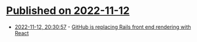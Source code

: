 # [Published on 2022-11-12](index.md)

* [2022-11-12, 20:30:57](https://news.ycombinator.com/item?id=33576722) - [GitHub is replacing Rails front end rendering with React](https://twitter.com/rauchg/status/1591464351990697984)
